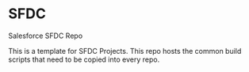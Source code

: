 # SFDC
Salesforce SFDC Repo


This is a template for SFDC Projects.
This repo hosts the common build scripts that need to be copied into every repo.
